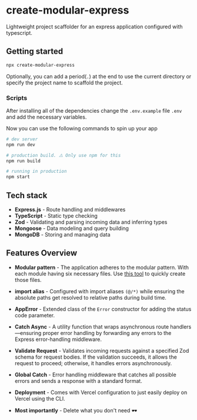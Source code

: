 # create-modular-express
Lightweight project scaffolder for an express application configured with typescript.

## Getting started

```bash
npx create-modular-express
```
Optionally, you can add a period(`.`) at the end to use the current directory or specify the project name to scaffold the project.

### Scripts
After installing all of the dependencies change the `.env.example` file `.env` and add the necessary variables.

Now you can use the following commands to spin up your app

```bash
# dev server
npm run dev

# production build. ⚠️ Only use npm for this
npm run build

# running in production
npm start
```

## Tech stack
- **Express.js** - Route handling and middlewares
- **TypeScript** - Static type checking
- **Zod** - Validating and parsing incoming data and inferring types
- **Mongoose** - Data modeling and query building
- **MongoDB** - Storing and managing data

## Features Overview
- **Modular pattern** - The application adheres to the modular pattern. With each module having six necessary files. Use [this tool](https://www.npmjs.com/package/write-module) to quickly create those files.
  
- **import alias** - Configured with import aliases `(@/*)` while ensuring the absolute paths get resolved to relative paths during build time.
  
- **AppError** - Extended class of the `Error` constructor for adding the status code parameter.
- **Catch Async** - A utility function that wraps asynchronous route handlers—ensuring proper error handling by forwarding any errors to the Express error-handling middleware.
- **Validate Request** - Validates incoming requests against a specified Zod schema for request bodies. If the validation succeeds, it allows the request to proceed; otherwise, it handles errors asynchronously.
- **Global Catch** - Error handling middleware that catches all possible errors and sends a response with a standard format.
- **Deployment** - Comes with Vercel configuration to just easily deploy on Vercel using the CLI.
- **Most importantly** - Delete what you don't need 🕶️
